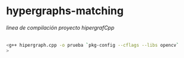 # hypergraphs-matching

###### linea de compilación proyecto hipergrafCpp 
```bash
<g++ hipergraph.cpp -o prueba `pkg-config --cflags --libs opencv`
>
```



